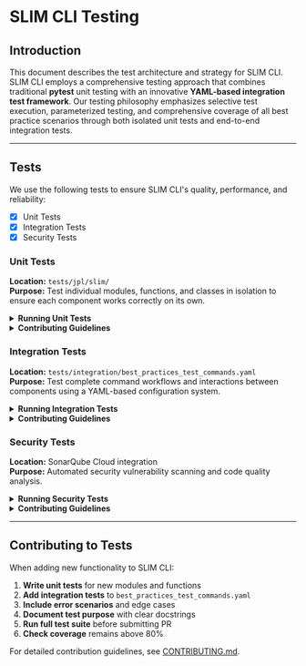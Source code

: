 # SLIM CLI Testing

## Introduction
This document describes the test architecture and strategy for SLIM CLI. SLIM CLI employs a comprehensive testing approach that combines traditional **pytest** unit testing with an innovative **YAML-based integration test framework**. Our testing philosophy emphasizes selective test execution, parameterized testing, and comprehensive coverage of all best practice scenarios through both isolated unit tests and end-to-end integration tests.

---

## Tests

We use the following tests to ensure SLIM CLI's quality, performance, and reliability:

- [x] Unit Tests
- [x] Integration Tests
- [x] Security Tests
<!-- - [ ] Add any additional test categories that are relevant to your project -->

### Unit Tests

**Location:** `tests/jpl/slim/`  
**Purpose:** Test individual modules, functions, and classes in isolation to ensure each component works correctly on its own.

<details>
<summary><b>Running Unit Tests</b></summary>

#### Running Manually

```bash
# Install test dependencies
pip install pytest pytest-cov

# Run all unit tests
pytest tests/jpl/slim/

# Run specific test modules
pytest tests/jpl/slim/utils/test_git_utils.py
pytest tests/jpl/slim/cli/test_models_command.py

# Run with verbose output
pytest -v -s

# Run with coverage reporting
pytest --cov=jpl.slim --cov-report=html
```

#### Running Automatically
- **Trigger:** Not yet
- **Frequency:** Not yet
- **Where to see results:** Not yet

</details>

<details>
<summary><b>Contributing Guidelines</b></summary>

**Testing Framework:** pytest 7.x with fixtures and mocking

**Tips for Contributing:**
- Follow the naming convention `test_*.py` for test files
- Use pytest fixtures for setup and teardown
- Mock external dependencies (API calls, file systems, git operations)
- Test both success and failure paths
- Include docstrings explaining what each test verifies

</details>

### Integration Tests

**Location:** `tests/integration/best_practices_test_commands.yaml`  
**Purpose:** Test complete command workflows and interactions between components using a YAML-based configuration system.

<details>
<summary><b>Running Integration Tests</b></summary>

#### Running Manually

```bash
# Run all YAML-configured integration tests
pytest tests/jpl/slim/cli/test_best_practice_commands.py

# Run with verbose output to see individual YAML commands
pytest -v tests/jpl/slim/cli/test_best_practice_commands.py

# Enable/disable specific tests via YAML configuration
# Edit tests/integration/best_practices_test_commands.yaml
```

**YAML Configuration Example:**
```yaml
readme:
  enabled: true  # Enable/disable entire practice
  commands:
    - command: "slim apply --best-practice-ids readme --repo-dir {temp_git_repo}"
      enabled: true   # Enable/disable individual commands
    - command: "slim deploy --best-practice-ids readme --repo-dir {temp_git_repo_with_remote}"
      enabled: false
```

**Template Variables:**
- `{temp_git_repo}` - Temporary git repository path
- `{temp_git_repo_with_remote}` - Git repo with configured remote
- `{temp_dir}` - Generic temporary directory
- `{temp_urls_file}` - File containing repository URLs
- `{test_ai_model}` - AI model for testing
- `{custom_remote}` - Custom git remote URL

#### Running Automatically
- **Trigger:** Not yet
- **Frequency:** Not yet
- **Where to see results:** Not yet

</details>

<details>
<summary><b>Contributing Guidelines</b></summary>

**Testing Framework:** YAML-based test configuration with pytest runner

**Tips for Contributing:**
- Add new practices to `tests/integration/best_practices_test_commands.yaml`
- Include both success and error scenarios
- Use template variables for dynamic values
- Test with different AI models when applicable
- Enable/disable toggles for development flexibility

**Adding a New Practice:**
```yaml
new-practice:
  enabled: true
  commands:
    - command: "slim apply --best-practice-ids new-practice --repo-dir {temp_git_repo}"
      enabled: true
    - command: "slim deploy --best-practice-ids new-practice --repo-dir {temp_git_repo_with_remote}"
      enabled: true
    # Error scenarios
    - command: "slim apply --best-practice-ids new-practice --repo-dir /nonexistent/path"
      enabled: true
```

</details>

### Security Tests

**Location:** SonarQube Cloud integration  
**Purpose:** Automated security vulnerability scanning and code quality analysis.

<details>
<summary><b>Running Security Tests</b></summary>

#### Running Manually

SonarQube Cloud analysis is automatically integrated and cannot be run manually. For local security testing:

```bash
# Run secrets detection practice tests
pytest tests/jpl/slim/best_practices/test_secrets_detection.py -v

# Test security-related best practices
pytest -k "secrets" -v
```

#### Running Automatically
- **Trigger:** Every pull request automatically
- **Frequency:** On every PR submission and update
- **Where to see results:** SonarQube Cloud dashboard and PR status checks

</details>

<details>
<summary><b>Contributing Guidelines</b></summary>

**Testing Framework:** SonarQube Cloud automated scanning

**Tips for Contributing:**
- SonarQube Cloud automatically scans all code changes
- Address any security vulnerabilities flagged in PR checks
- Maintain security rating above B grade
- Review SonarQube Cloud report before merging PRs
- No manual setup required - fully automated

</details>

---

## Contributing to Tests

When adding new functionality to SLIM CLI:

1. **Write unit tests** for new modules and functions
2. **Add integration tests** to `best_practices_test_commands.yaml`
3. **Include error scenarios** and edge cases
4. **Document test purpose** with clear docstrings
5. **Run full test suite** before submitting PR
6. **Check coverage** remains above 80%

For detailed contribution guidelines, see [CONTRIBUTING.md](CONTRIBUTING.md).
